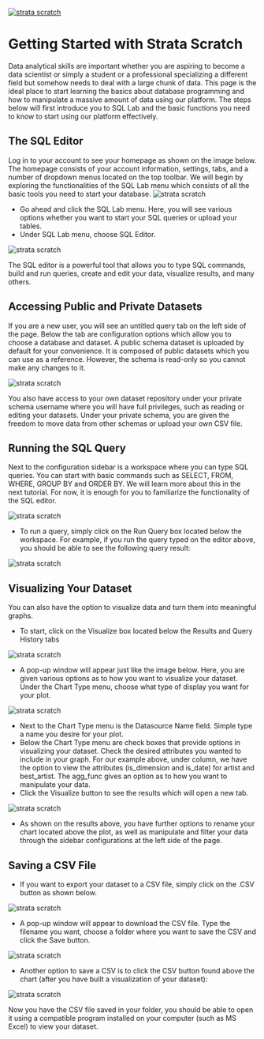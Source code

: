 [![strata scratch](../../assets/sslogo.jpg)](https://stratascratch.com)

# Getting Started with Strata Scratch
Data analytical skills are important whether you are aspiring to become a data scientist or simply a student or a professional specializing a different field but somehow needs to deal with a large chunk of data. This page is the ideal place to start learning the basics about database programming and how to manipulate a massive amount of data using our platform. The steps below will first introduce you to SQL Lab and the basic functions you need to know to start using our platform effectively.

## The SQL Editor
Log in to your account to see your homepage as shown on the image below. The homepage consists of your account information, settings, tabs, and a number of dropdown menus located on the top toolbar. We will begin by exploring the functionalities of the SQL Lab menu which consists of all the basic tools you need to start your database. 
![strata scratch](assets/sql_editor_dashboard.png)

- Go ahead and click the SQL Lab menu. Here, you will see various options whether you want to start your SQL queries or upload your tables. 
- Under SQL Lab menu, choose SQL Editor.

![strata scratch](assets/sql_editor.png)


The SQL editor is a powerful tool that allows you to type SQL commands, build and run queries, create and edit your data, visualize results, and many others.

## Accessing Public and Private Datasets
If you are a new user, you will see an untitled query tab on the left side of the page. Below the tab are configuration options which allow you to choose a database and dataset. A public schema dataset is uploaded by default for your convenience. It is composed of public datasets which you can use as a reference. However, the schema is read-only so you cannot make any changes to it.

![strata scratch](assets/lefthandconfig.png)

You also have access to your own dataset repository under your private schema username where you will have full privileges, such as reading or editing your datasets. Under your private schema, you are given the freedom to move data from other schemas or upload your own CSV file.

## Running the SQL Query

Next to the configuration sidebar is a workspace where you can type SQL queries. You can start with basic commands such as SELECT, FROM, WHERE, GROUP BY and ORDER BY. We will learn more about this in the next tutorial. For now, it is enough for you to familiarize the functionality of the SQL editor. 

![strata scratch](assets/righthand_editor.png)

- To run a query, simply click on the Run Query box located below the workspace. For example, if you run the query typed on the editor above, you should be able to see the following query result:

![strata scratch](assets/bottom_table.png)

## Visualizing Your Dataset
You can also have the option to visualize data and turn them into meaningful graphs.

- To start, click on the Visualize box located below the Results and Query History tabs

![strata scratch](assets/viz_button.png)

- A pop-up window will appear just like the image below. Here, you are given various options as to how you want to visualize your dataset. Under the Chart Type menu, choose what type of display you want for your plot. 

![strata scratch](assets/popup.png)

- Next to the Chart Type menu is the Datasource Name field. Simple type a name you desire for your plot. 
- Below the Chart Type menu are check boxes that provide options in visualizing your dataset. Check the desired attributes you wanted to include in your graph. For our example above, under column, we have the option to view the attributes (is_dimension and is_date) for artist and best_artist. The agg_func gives an option as to how you want to manipulate your data.
- Click the Visualize button to see the results which will open a new tab.

![strata scratch](assets/viz.png)

- As shown on the results above, you have further options to rename your chart located above the plot, as well as manipulate and filter your data through the sidebar configurations at the left side of the page.

## Saving a CSV File

- If you want to export your dataset to a CSV file, simply click on the .CSV button as shown below. 

![strata scratch](assets/csv_button.png)

- A pop-up window will appear to download the CSV file. Type the filename you want, choose a folder where you want to save the CSV and click the Save button. 

![strata scratch](assets/csv_popup.png)

- Another option to save a CSV is to click the CSV button found above the chart (after you have built a visualization of your dataset):

![strata scratch](assets/viz_csv.png)

Now you have the CSV file saved in your folder, you should be able to open it using a compatible program installed on your computer (such as MS Excel) to view your dataset.



